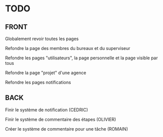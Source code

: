 # TODO
## FRONT
Globalement revoir toutes les pages

Refondre la page des membres du bureaux et du superviseur

Refondre les pages "utilisateurs", la page personnelle et la page visible par tous

Refondre la page "projet" d'une agence

Refondre les pages notifications

## BACK
Finir le système de notification (CEDRIC)

Finir le système de commentaire des étapes (OLIVIER)

Créer le système de commentaire pour une tâche (ROMAIN)